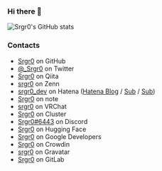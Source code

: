 ### Hi there 👋

![Srgr0's GitHub stats](https://grs-srgr0.vercel.app/api?username=Srgr0&count_private=true&show_icons=true)

### Contacts
- [Srgr0](https://github.com/Srgr0) on GitHub
- [@_Srgr0](https://twitter.com/_Srgr0) on Twitter
- [Srgr0](https://qiita.com/Srgr0) on Qiita
- [srgr0](https://zenn.dev/srgr0) on Zenn
- [srgr0_dev](https://profile.hatena.ne.jp/srgr0_dev/) on Hatena ([Hatena Blog](https://srgr0.hatenablog.jp/) / [Sub](https://srgr0-dev.hatenablog.com) / [Sub](https://srgr0.hateblo.jp))
- [Srgr0](https://note.com/srgr0/) on note
- [srgr0](https://vrchat.com/home/user/usr_203352c3-2610-4232-9a62-f262c6a03574) on VRChat
- [Srgr0](https://cluster.mu/u/Srgr0) on Cluster
- [Srgr0#6443](https://discordapp.com/users/958373877518585856) on Discord
- [Srgr0](https://huggingface.co/srgr0) on Hugging Face
- [Srgr0](https://g.dev/srgr0) on Google Developers
- [Srgr0](https://crowdin.com/profile/srgr0) on Crowdin
- [srgr0](https://en.gravatar.com/srgr0) on Gravatar
- [Srgr0](https://gitlab.com/Srgr0) on GitLab
